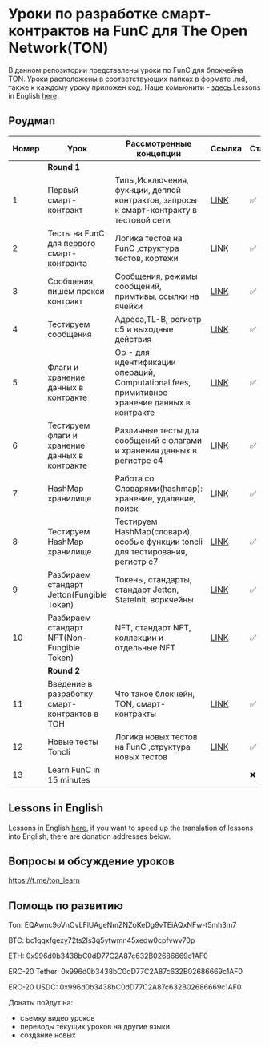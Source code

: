 # Уроки по разработке смарт-контрактов на FunC для The Open Network(TON)

В данном репозитории представлены уроки по FunC для блокчейна TON. Уроки расположены в соответствующих папках в формате .md, также к каждому уроку приложен код. Наше комьюнити - [здесь](https://t.me/ton_learn).Lessons in English [here](https://github.com/romanovichim/TonFunClessons_Eng).

## Роудмап
| Номер  | Урок | Рассмотренные концепции  | Ссылка | Статус |
| ------------- | ------------- | ------------- | ------------- | ------------- |
|| **Round 1**   ||||
| 1  | Первый смарт-контракт | Типы,Исключения, фукнции, деплой контрактов, запросы к смарт-контракту в тестовой сети  | [LINK](./1lesson/firstlesson.md)  | ✅  |
| 2 | Тесты на FunC для первого смарт-контракта  | Логика тестов на FunC ,cтруктура тестов, кортежи   |  [LINK](./2lesson/secondlesson.md) | ✅   |
| 3 | Сообщения, пишем прокси контракт | Сообщения, режимы сообщений, примтивы, ссылки на ячейки  |  [LINK](./3lesson/thirdlesson.md) | ✅  |
| 4 | Тестируем сообщения |  Адреса,TL-B, регистр с5 и выходные действия | [LINK](./4lesson/forthlesson.md)  | ✅  |
| 5 | Флаги и хранение данных в контракте | Op - для идентификации  операций, Computational fees, примитивное хранение данных в контракте   | [LINK](./5lesson/fifthlesson.md)  |  ✅   |
| 6 | Тестируем флаги и хранение данных в контракте | Различные тесты для сообщений с флагами и хранения данных в регистре с4  | [LINK](./6lesson/sixthlesson.md)  | ✅  |
| 7 | HashMap хранилище  | Работа со Словарями(hashmap): хранение, удаление, поиск  | [LINK](./7lesson/seventhlesson.md) | ✅   |
| 8 | Тестируем HashMap хранилище  | Тестируем HashMap(словари), особые функции toncli для тестирования, регистр с7  | [LINK](./8lesson/eighthlesson.md)  | ✅  |
| 9 | Разбираем стандарт Jetton(Fungible Token)  | Токены, стандарты, стандарт Jetton, StateInit, воркчейны  | [LINK](./9lesson/ninthlesson.md)  | ✅  |
| 10 | Разбираем стандарт NFT(Non-Fungible Token)  | NFT, стандарт NFT, коллекции и отдельные NFT  | [LINK](./10lesson/tenthlesson.md)  | ✅  |
|| **Round 2**   |||||
| 11 | Введение в разработку смарт-контрактов в ТОН | Что такое блокчейн, TON, смарт-контракты  | [LINK](./intro/intro.md) | ✅  |
| 12 | Новые тесты Toncli | Логика новых тестов на FunC ,cтруктура новых тестов | [LINK](./11lesson/11lesson.md) | ✅  |
| 13 | Learn FunC in 15 minutes | | | ❌  |


## Lessons in English

Lessons in English [here](https://github.com/romanovichim/TonFunClessons_Eng), if you want to speed up the translation of lessons into English, there are donation addresses below.

## Вопросы и обсуждение уроков

https://t.me/ton_learn

## Помощь по развитию

Ton:  EQAvmc9oVnOvLFlUAgeNmZNZoKeDg9vTEiAQxNFw-t5mh3m7

BTC: bc1qqxfgexy72ts2ls3q5ytwmn45xedw0cpfvwv70p

ETH: 0x996d0b3438bC0dD77C2A87c632B02686669c1AF0

ERC-20 Tether: 0x996d0b3438bC0dD77C2A87c632B02686669c1AF0

ERC-20 USDC: 0x996d0b3438bC0dD77C2A87c632B02686669c1AF0

Донаты пойдут на:
 - съемку видео уроков
 - переводы текущих уроков на другие языки 
 - создание новых